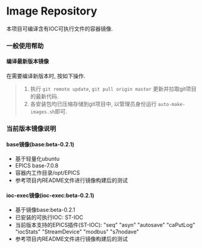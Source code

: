 # Image Repository

本项目可编译含有IOC可执行文件的容器镜像. 

### 一般使用帮助

#### 编译最新版本镜像

在需要编译新版本时, 按如下操作.
> 1. 执行 ```git remote update```, ```git pull origin master``` 更新并拉取git项目的最新代码.
> 2. 各安装包均已压缩存储到git项目中, 以管理员身份运行 ```auto-make-images.sh```即可.

### 当前版本镜像说明

#### base镜像(base:beta-0.2.1)

- 基于轻量化ubuntu
- EPICS base-7.0.8
- 容器内工作目录/opt/EPICS
- 参考项目内README文件进行镜像构建后的测试

#### ioc-exec镜像(ioc-exec:beta-0.2.1)

- 基于镜像base:beta-0.2.1
- 已安装的可执行IOC: ST-IOC
- 当前版本支持的EPICS插件(ST-IOC): "seq" "asyn" "autosave" "caPutLog" "iocStats" "StreamDevice" "modbus" "s7nodave"
- 参考项目内README文件进行镜像构建后的测试